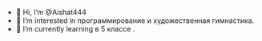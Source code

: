 - 👋 Hi, I’m @Aishat444
- 👀 I’m interested in  программирование и художественная гимнастика.
- 🌱 I’m currently learning  в 5 классе .

<!---
Aishat444/Aishat444 is a ✨ special ✨ repository because its `README.md` (this file) appears on your GitHub profile.
You can click the Preview link to take a look at your changes.
--->
